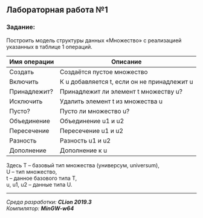## Лабораторная работа №1
### Задание:
Построить модель структуры данных «Множество» с реализацией указанных в таблице 1 операций.

| Имя операции | Описание                                    |
| ------------ | ------------------------------------------- |
| Создать      | Создаётся пустое множество                  |
| Включить     | К u добавляется t, если он не принадлежит u |
| Принадлежит? | Принадлежит ли элемент t множеству u?       |
| Исключить    | Удалить элемент t из множества u            |
| Пусто?       | Пусто ли множество u?                       |
| Объединение  | Объединение u1 и u2                         |
| Пересечение  | Пересечение u1 и u2                         |
| Разность     | Разность u1 и u2                            |
| Дополнение   | Дополнение к u                              |

Здесь Т – базовый тип множества (универсум, universum),  
U – тип множество,  
t – данное базового типа T,  
u, u1, u2 – данные типа U.  

------
*Среда разработки: **CLion 2019.3***  
*Компилятор: **MinGW-w64***